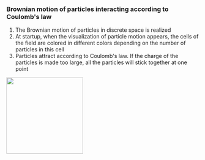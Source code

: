 ### Brownian motion of particles interacting according to Coulomb's law

1. The Brownian motion of particles in discrete space is realized
2. At startup, when the visualization of particle motion appears, the cells of the field are colored in different colors depending on the number of particles in this cell
3. Particles attract according to Coulomb's law. If the charge of the particles is made too large, all the particles will stick together at one point

<img src="https://user-images.githubusercontent.com/78615928/213461962-f2a8d356-a7f9-425a-a002-dbed75c943c6.png" width="200" />
